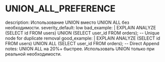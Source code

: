 # UNION_ALL_PREFERENCE

description: Использование UNION вместо UNION ALL без необходимости.
severity_default: low
bad_example: |
EXPLAIN ANALYZE (SELECT id FROM users) UNION (SELECT user_id FROM orders);
-- Unique node for duplicate removal
good_example: |
EXPLAIN ANALYZE (SELECT id FROM users) UNION ALL (SELECT user_id FROM orders);
-- Direct Append
notes: UNION ALL на 20%+ быстрее. Использовать UNION только при реальной необходимости.
